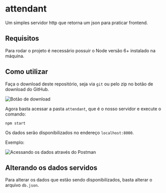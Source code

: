 # attendant

Um simples servidor http que retorna um json para praticar frontend.

## Requisitos

Para rodar o projeto é necessário possuir o Node versão 6+ instalado na máquina.

## Como utilizar

Faça o download deste repositório, seja via `git` ou pelo zip no botão de download do GitHub.

![Botão de download](https://i.imgur.com/pC6y7V1.png)

Agora basta acessar a pasta `attendant`, que é o nosso servidor e execute o comando:

```shell
npm start
```

Os dados serão disponibilizados no endereço `localhost:8000`.

Exemplo:

![Acessando os dados através do Postman](https://i.imgur.com/xDQ1yPL.png)

## Alterando os dados servidos

Para alterar os dados que estão sendo disponibilizados, basta alterar o arquivo `db.json`.